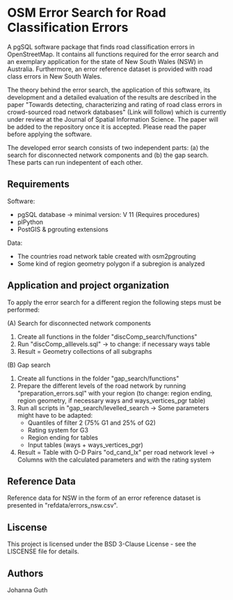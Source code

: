 # OSM Error Search for Road Classification Errors
A pgSQL software package that finds road classification errors in OpenStreetMap. It contains all functions required for the error search and an exemplary application for the state of New South Wales (NSW) in Australia. Furthermore, an error reference dataset is provided with road class errors in New South Wales.

The theory behind the error search, the application of this software, its development and a detailed evaluation of the results are described in the paper "Towards detecting, characterizing and rating of road class errors in crowd-sourced road network databases" (Link will follow) which is currently under review at the Journal of Spatial Information Science. The paper will be added to the repository once it is accepted. Please read the paper before applying the software.

The developed error search consists of two independent parts: (a) the search for disconnected network components and (b) the gap search.
These parts can run indepentent of each other.

## Requirements
Software: 
  - pgSQL database -> minimal version: V 11 (Requires procedures)
  - plPython
  - PostGIS & pgrouting extensions

Data:
  - The countries road network table created with osm2pgrouting
  - Some kind of region geometry polygon if a subregion is analyzed

## Application and project organization

To apply the error search for a different region the following steps must be performed:

(A) Search for disconnected network components
  1. Create all functions in the folder "discComp_search/functions"
  2. Run "discComp_alllevels.sql" -> to change: if necessary ways table
  3. Result = Geometry collections of all subgraphs
  
(B) Gap search
  1. Create all functions in the folder "gap_search/functions"
  2. Prepare the different levels of the road network by running "preparation_errors.sql" with your region (to change: region ending, region geometry, if necessary ways and ways_vertices_pgr table)
  3. Run all scripts in "gap_search/levelled_search -> Some parameters might have to be adapted:
      - Quantiles of filter 2 (75% G1 and 25% of G2)
      - Rating system for G3
      - Region ending for tables
      - Input tables (ways + ways_vertices_pgr)
  4. Result = Table with O-D Pairs "od_cand_lx" per road network level  -> Columns with the calculated parameters and with the rating system
  
  ## Reference Data
  Reference data for NSW in the form of an error reference dataset is presented in "refdata/errors_nsw.csv".
  
  ## Liscense
  This project is licensed under the BSD 3-Clause License - see the LISCENSE file for details.
  
  ## Authors
  Johanna Guth
